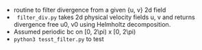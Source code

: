 * routine to filter divergence from a given {u, v} 2d field
* ``` filter_div.py``` takes 2d physical velocity fields u, v and returns divergence free u0, v0 using Helmholtz decomposition.
* Assumed periodic bc on [0, 2\pi) x [0, 2\pi) 
* ```python3 tesst_filter.py``` to test

